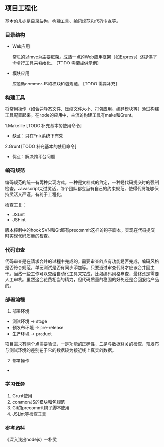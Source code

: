 ## 项目工程化

基本的几步是目录结构、构建工具、编码规范和代码审查等。

### 目录结构

- Web应用

  常见的以mvc为主要框架。成熟一点的Web应用框架（如Express）还提供了命令行工具来初始化。
  [TODO 需要提供示例]

- 模块应用

  应遵循commonJS的模块和包规范。
  [TODO 需要补充]

### 构建工具

将常用操作（如合并静态文件、压缩文件大小、打包应用、编译模块等）通过构建工具配置起来。在node的应用中，主流的构建工具有make和Grunt。

1.Makefile [TODO 补充基本的使用命令]

  - 缺点：只在*nix系统下有效

2.Grunt [TODO 补充基本的使用命令]

  - 优点：解决跨平台问题

### 编码规范

编码规范的统一有两种实现方式。一种是文档式的约定，一种是代码提交时的强制检查。Javascript太过灵活，每个团队都应当有自己的约束规范，使得代码能够保持灵活又严谨。有利于工程化。

检查工具：
  - JSLint
  - JSHint

版本控制中的hook
  SVN和Git都有precommit这样的钩子脚本，实现在代码提交时实现代码质量的检查。

### 代码审查

代码审查是在请求合并的过程中完成的，需要审查的点有功能是否完成，编码风格是否符合规范，单元测试是否有同步添加等。只要通过审查代码才应该合并回主干。当然一些工作可以交给自动化工具来完成，比如编码风格审查，最终还是需要人工审核。虽然这会花费相当的精力，但代码质量的稳固的好处还是会回报给产品的。

### 部署流程

1. 部署环境

  - 测试环境 -> stage
  - 预发布环境 -> pre-release
  - 生产环境 -> product

  项目需求有两个点需要验证，一是功能的正确性，二是与数据相关的检查。预发布与测试环境的差别在于它的数据较为接近线上真实的数据。

2. 部署操作

  -

### 学习任务
1. Grunt使用
2. commonJS的模块和包规范
3. Git的precommit钩子脚本使用
4. JSLint等检查工具


### 参考资料
《深入浅出nodejs》--朴灵
